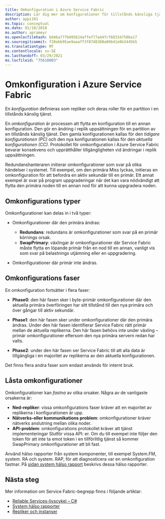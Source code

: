 ```yaml
---
title: Omkonfiguration i Azure Service Fabric
description: Lär dig mer om konfigurationer för tillstånds känsliga tjänste repliker och processen för omkonfiguration Service Fabric använder för att upprätthålla konsekvens och tillgänglighet under ändringen.
author: appi101
ms.topic: conceptual
ms.date: 01/10/2018
ms.author: aprameyr
ms.openlocfilehash: bd46a7776495624affef77a44fcf68334750ba17
ms.sourcegitcommit: f28ebb95ae9aaaff3f87d8388a09b41e0b3445b5
ms.translationtype: MT
ms.contentlocale: sv-SE
ms.lasthandoff: 03/29/2021
ms.locfileid: "75610003"
---
```

# <a name="reconfiguration-in-azure-service-fabric"></a>Omkonfiguration i Azure Service Fabric
En *konfiguration* definieras som repliker och deras roller för en partition i en tillstånds känslig tjänst.

En *omkonfiguration* är processen att flytta en konfiguration till en annan konfiguration. Den gör en ändring i replik uppsättningen för en partition av en tillstånds känslig tjänst. Den gamla konfigurationen kallas för den *tidigare konfigurationen (PC)* och den nya konfigurationen kallas för den *aktuella konfigurationen (CC)*. Protokollet för omkonfiguration i Azure Service Fabric bevarar konsekvens och upprätthåller tillgängligheten vid ändringar i replik uppsättningen.

Redundanshanteraren initierar omkonfigurationer som svar på olika händelser i systemet. Till exempel, om den primära Miss lyckas, initieras en omkonfiguration för att befordra en aktiv sekundär till en primär. Ett annat exempel är svar på program uppgraderingar när det kan vara nödvändigt att flytta den primära noden till en annan nod för att kunna uppgradera noden.

## <a name="reconfiguration-types"></a>Omkonfigurations typer
Omkonfigurationer kan delas in i två typer:

- Omkonfigurationer där den primära ändras:
    - **Redundans**: redundans är omkonfigurationer som svar på en primär körnings orsak.
    - **SwapPrimary**: växlingar är omkonfigurationer där Service Fabric måste flytta en löpande primär från en nod till en annan, vanligt vis som svar på belastnings utjämning eller en uppgradering.

- Omkonfigurationer där primär inte ändras.

## <a name="reconfiguration-phases"></a>Omkonfigurations faser
En omkonfiguration fortsätter i flera faser:

- **Phase0**: den här fasen sker i byte-primär omkonfigurationer där den aktuella primära överföringen har sitt tillstånd till den nya primära och över gångar till aktiv sekundär.

- **Phase1**: den här fasen sker under omkonfigurationer där den primära ändras. Under den här fasen identifierar Service Fabric rätt primär mellan de aktuella replikerna. Den här fasen behövs inte under växling – primär omkonfigurationer eftersom den nya primära servern redan har valts. 

- **Phase2**: under den här fasen ser Service Fabric till att alla data är tillgängliga i en majoritet av replikerna av den aktuella konfigurationen.

Det finns flera andra faser som endast används för internt bruk.

## <a name="stuck-reconfigurations"></a>Låsta omkonfigurationer
Omkonfigurationer kan *fastna* av olika orsaker. Några av de vanligaste orsakerna är:

- **Ned-repliker**: vissa omkonfigurations faser kräver att en majoritet av replikerna i konfigurationen är upp.
- **Nätverks-eller kommunikations problem**: omkonfigurationer kräver nätverks anslutning mellan olika noder.
- **API-problem**: omkonfigurations protokollet kräver att tjänst implementeringar Slutför vissa API: er. Om du till exempel inte följer den token för att inte ta emot token i en tillförlitlig tjänst så kommer SwapPrimary omkonfigurationer att bli fast.

Använd hälso rapporter från system komponenter, till exempel System.FM, system. RA och system. RAP, för att diagnosticera var en omkonfiguration fastnar. På [sidan system hälso rapport](service-fabric-understand-and-troubleshoot-with-system-health-reports.md) beskrivs dessa hälso rapporter.

## <a name="next-steps"></a>Nästa steg
Mer information om Service Fabric-begrepp finns i följande artiklar:

- [Reliable Services-livscykel – C#](service-fabric-reliable-services-lifecycle.md)
- [System hälso rapporter](service-fabric-understand-and-troubleshoot-with-system-health-reports.md)
- [Repliker och instanser](service-fabric-concepts-replica-lifecycle.md)
